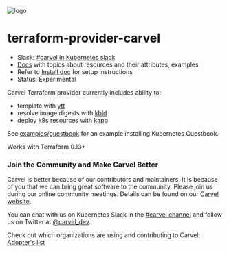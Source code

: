![logo](docs/CarvelLogo.png)

# terraform-provider-carvel

- Slack: [#carvel in Kubernetes slack](https://kubernetes.slack.com/archives/CH8KCCKA5)
- [Docs](docs/README.md) with topics about resources and their attributes, examples
- Refer to [Install doc](docs/install.md) for setup instructions
- Status: Experimental

Carvel Terraform provider currently includes ability to:

- template with [ytt](https://carvel.dev/ytt)
- resolve image digests with [kbld](https://carvel.dev/kbld)
- deploy k8s resources with [kapp](https://carvel.dev/kapp)

See [examples/guestbook](examples/guestbook) for an example installing Kubernetes Guestbook.

Works with Terraform 0.13+

### Join the Community and Make Carvel Better
Carvel is better because of our contributors and maintainers. It is because of you that we can bring great software to the community.
Please join us during our online community meetings. Details can be found on our [Carvel website](https://carvel.dev/community/).

You can chat with us on Kubernetes Slack in the [#carvel channel](https://kubernetes.slack.com/archives/CH8KCCKA5) and follow us on Twitter at [@carvel_dev](https://twitter.com/carvel_dev).

Check out which organizations are using and contributing to Carvel: [Adopter's list](https://github.com/vmware-tanzu/carvel/blob/master/ADOPTERS.md)
